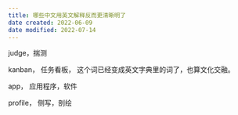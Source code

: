 ```yaml
---
title: 哪些中文用英文解释反而更清晰明了
date created: 2022-06-09
date modified: 2022-07-14
---
```


judge，揣测

kanban， 任务看板， 这个词已经变成英文字典里的词了，也算文化交融。

app， 应用程序，软件

profile， 侧写，剖绘
